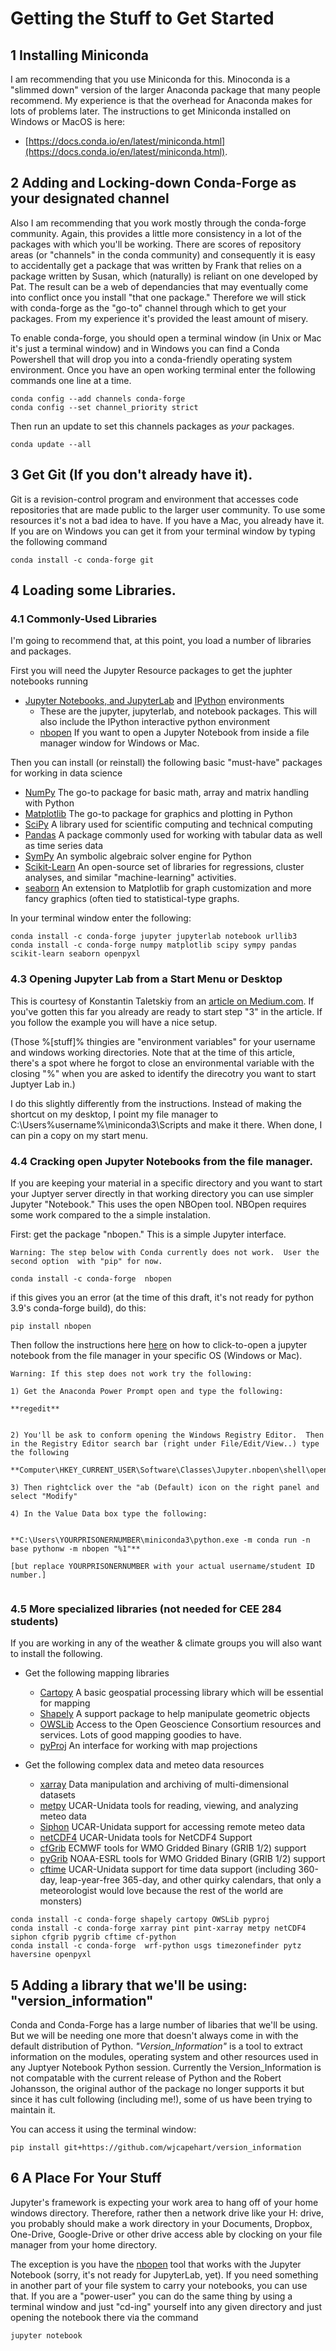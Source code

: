 # Getting the Stuff to Get Started

## 1 Installing Miniconda

I am recommending that you use Miniconda for this.  Minoconda is a "slimmed down" version of the larger Anaconda package that many people recommend.  My experience is that the overhead for Anaconda makes for lots of problems later. The instructions to get Miniconda installed on Windows or MacOS is here:     

*  [https://docs.conda.io/en/latest/miniconda.html](https://docs.conda.io/en/latest/miniconda.html).

## 2 Adding and Locking-down Conda-Forge as your designated channel

Also I am recommending that you work mostly through the conda-forge community.  Again, this provides a little more consistency in a lot of the packages with which you'll be working. There are scores of repository areas (or "channels" in the conda community) and consequently it is easy to accidentally get a package that was written by Frank that relies on a package written by Susan, which (naturally) is reliant on one developed by Pat.  The result can be a web of dependancies that may eventually come into conflict once you install "that one package."  Therefore we will stick with conda-forge as the "go-to" channel through which to get your packages.  From my experience it's provided the least amount of misery.  

To enable conda-forge, you should open a terminal window (in Unix or Mac it's just a terminal window) and in Windows you can find a Conda Powershell that will drop you into a conda-friendly operating system environment.
Once you have an open working terminal enter the following commands one line at a time.

```
conda config --add channels conda-forge
conda config --set channel_priority strict
```

Then run an update to set this channels packages as *your* packages.

```
conda update --all
```

## 3 Get Git (If you don't already have it).

Git is a revision-control program and environment that accesses code repositories that are made public to the larger user community.  To use some resources it's not a bad idea to have.  If you have a Mac, you already have it.  If you are on Windows you can get it from your terminal window by typing the following command

```
conda install -c conda-forge git
```
## 4 Loading some Libraries.

### 4.1 Commonly-Used Libraries 

I'm going to recommend that, at this point, you load a number of libraries and packages.

First you will need the Jupyter Resource packages to get the juphter notebooks running

* [Jupyter Notebooks, and JupyterLab](https://jupyter.org) and [IPython](https://ipython.org) environments
  * These are the jupyter, jupyterlab, and notebook packages.  This will also include the IPython interactive python environment
  * [nbopen](https://github.com/takluyver/nbopen) If you want to open a Jupyter Notebook from inside a file manager window for Windows or Mac. 

Then you can install (or reinstall) the following basic "must-have" packages for working in data science

* [NumPy](https://numpy.org) The go-to package for basic math, array and matrix handling with Python
* [Matplotlib](https://matplotlib.org) The go-to package for graphics and plotting in Python
* [SciPy](https://www.scipy.org) A library used for scientific computing and technical computing
* [Pandas](https://pandas.pydata.org) A package commonly used for working with tabular data as well as time series data
* [SymPy](https://www.sympy.org/en/index.html) An symbolic algebraic solver engine for Python
* [Scikit-Learn](https://scikit-learn.org/stable/) An open-source set of libraries for regressions, cluster analyses, and similar "machine-learning" activities.
* [seaborn](https://seaborn.pydata.org) An extension to Matplotlib for graph customization and more fancy graphics (often tied to statistical-type graphs.

In your terminal window enter the following:

```
conda install -c conda-forge jupyter jupyterlab notebook urllib3 
conda install -c conda-forge numpy matplotlib scipy sympy pandas  scikit-learn seaborn openpyxl

```


### 4.3 Opening Jupyter Lab from a Start Menu or Desktop

This is courtesy of Konstantin Taletskiy from an [article on Medium.com](https://medium.com/@kostal91/create-a-desktop-shortcut-for-jupyterlab-on-windows-9fcabcfa0d3f).  If you've gotten this far you already are ready to start step "3" in the article.  If you follow the example you will have a nice setup.  

(Those %[stuff]% thingies are "environment variables" for your username and windows working directories.  Note that at the time of this article, there's a spot where he forgot to close an environmental variable with the closing "%" when you are asked to identify the direcotry you want to start Juptyer Lab in.)

I do this slightly differently from the instructions.  Instead of making the shortcut on my desktop, I point my file manager to C:\Users\%username%\miniconda3\Scripts and make it there.  When done, I can pin a copy on my start menu.


### 4.4 Cracking open Jupyter Notebooks from the file manager.  

If you are keeping your material in a specific directory and you want to start your Juptyer server directly in that working directory you can use simpler Jupyter "Notebook."  This uses the open NBOpen tool. 
NBOpen requires some work compared to the a simple instalation. 

First: get the package "nbopen."  This is a simple Jupyter interface.


```warning
Warning: The step below with Conda currently does not work.  User the second option  with "pip" for now.
```

```
conda install -c conda-forge  nbopen
```

if this gives you an error (at the time of this draft, it's not ready for python 3.9's conda-forge build), do this:

```
pip install nbopen
```




Then follow the instructions here [here](https://github.com/takluyver/nbopen) on how to click-to-open a jupyter notebook from the file manager in your specific OS (Windows or Mac).

```warning
Warning: If this step does not work try the following:

1) Get the Anaconda Power Prompt open and type the following: 

**regedit**


2) You'll be ask to conform opening the Windows Registry Editor.  Then in the Registry Editor search bar (right under File/Edit/View..) type the following 

**Computer\HKEY_CURRENT_USER\Software\Classes\Jupyter.nbopen\shell\open\command** 

3) Then rightclick over the "ab (Default) icon on the right panel and select "Modify"

4) In the Value Data box type the following:


**C:\Users\YOURPRISONERNUMBER\miniconda3\python.exe -m conda run -n base pythonw -m nbopen "%1"**

[but replace YOURPRISONERNUMBER with your actual username/student ID number.]


```


### 4.5 More specialized libraries (not needed for CEE 284 students)
If you are working in any of the weather & climate groups you will also want to install the following.

* Get the following mapping libraries
  * [Cartopy](https://scitools.org.uk/cartopy/docs/latest/) A basic geospatial processing library which will be essential for mapping
  * [Shapely](https://shapely.readthedocs.io/en/latest/) A support package to help manipulate geometric objects
  * [OWSLib](https://geopython.github.io/OWSLib) Access to the Open Geoscience Consortium resources and services.  Lots of good mapping goodies to have.
  * [pyProj](https://pyproj4.github.io/pyproj/stable/) An interface for working with map projections

* Get the following complex data and meteo data resources
  * [xarray](http://xarray.pydata.org/en/stable/) Data manipulation and archiving of multi-dimensional datasets
  * [metpy](https://unidata.github.io/MetPy/latest/index.html) UCAR-Unidata tools for reading, viewing, and analyzing meteo data
  * [Siphon](https://unidata.github.io/siphon/latest/) UCAR-Unidata support for accessing remote meteo data
  * [netCDF4](https://unidata.github.io/netcdf4-python/) UCAR-Unidata tools for NetCDF4 Support
  * [cfGrib](https://github.com/ecmwf/cfgrib) ECMWF tools for WMO Gridded Binary (GRIB 1/2) support
  * [pyGrib](https://jswhit.github.io/pygrib/)  NOAA-ESRL tools for WMO Gridded Binary (GRIB 1/2) support
  * [cftime](https://unidata.github.io/cftime/) UCAR-Unidata support for time data support (including 360-day, leap-year-free 365-day, and other quirky calendars, that only a meteorologist would love because the rest of the world are monsters)

```
conda install -c conda-forge shapely cartopy OWSLib pyproj
conda install -c conda-forge xarray pint pint-xarray metpy netCDF4 siphon cfgrib pygrib cftime cf-python
conda install -c conda-forge  wrf-python usgs timezonefinder pytz haversine openpyxl
```

## 5 Adding a library that we'll be using: "version_information"

Conda and Conda-Forge has a large number of libaries that we'll be using.  But we will be needing one more that doesn't always come in with the default distribution of Python.  *"Version_Information"* is a tool to extract information on the modules, operating system and other resources used in any Juptyer Notebook Python session.  Currently the Version_Information is not compatable with the current release of Python and the Robert Johansson, the original author of the package no longer supports it but since it has cult following (including me!), some of us have been trying to maintain it.

You can access it using the terminal window:

```
pip install git+https://github.com/wjcapehart/version_information
```


## 6 A Place For Your Stuff

Jupyter's framework is expecting your work area to hang off of your home windows directory. Therefore, rather then a network drive like your H: drive, you probably should make a work directory in your Documents, Dropbox, One-Drive, Google-Drive or other drive access able by clocking on your file manager from your home directory.  

The exception is you have the [nbopen](https://github.com/takluyver/nbopen) tool that works with the Jupyter Notebook (sorry, it's not ready for JupyterLab, yet).  If you need something in another part of your file system to carry your notebooks, you can use that.   If you are a "power-user" you can do the same thing by using a terminal window and just "cd-ing" yourself into any given directory and just opening the notebook there via the command

```
jupyter notebook
```
